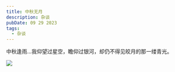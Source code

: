 ```yaml
---
title: 中秋无月
description: 杂谈
pubDate: 09 29 2023
tags:
  - 杂谈
---
```

中秋逢雨...我仰望过星空，瞻仰过银河，却仍不得见皎月的那一缕青光。

![](https://cdn.jsdelivr.net/gh/JinHao0007/Blog@main/%E4%B8%AD%E7%A7%8B%E6%97%A0%E6%9C%88.jpg)